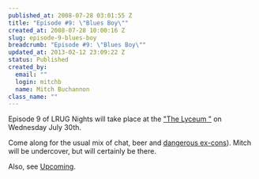 ```yaml
--- 
published_at: 2008-07-28 03:01:55 Z
title: "Episode #9: \"Blues Boy\""
created_at: 2008-07-28 10:00:16 Z
slug: episode-9-blues-boy
breadcrumb: "Episode #9: \"Blues Boy\""
updated_at: 2013-02-12 23:09:22 Z
status: Published
created_by: 
  email: ""
  login: mitchb
  name: Mitch Buchannon
class_name: ""
---
```


Episode 9 of LRUG Nights will take place at the ["The Lyceum "](http://www.beerintheevening.com/pubs/s/69/694/Lyceum/Strand) on Wednesday July 30th.

Come along for the usual mix of chat, beer and [dangerous ex-cons](http://url.ie/ii3)). Mitch will be undercover, but will certainly be there.

Also, see [Upcoming](http://upcoming.yahoo.com/event/911632/).
